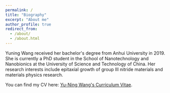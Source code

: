 ```yaml
---
permalink: /
title: "Biography"
excerpt: "About me"
author_profile: true
redirect_from: 
  - /about/
  - /about.html
---
```


Yuning Wang received her bachelor's degree from Anhui University in 2019. She is currently a PhD student in the School of Nanotechnology and Nanobionics at the University of Science and Technology of China. Her research interests include epitaxial growth of group III nitride materials and materials physics research.

You can find my CV here: [Yu-Ning Wang's Curriculum Vitae](../assets/Curriculum_Vitae.pdf).



